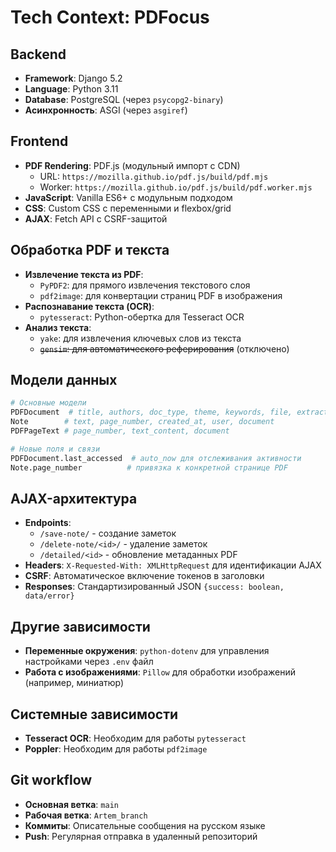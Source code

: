 # Tech Context: PDFocus

## Backend
- **Framework**: Django 5.2
- **Language**: Python 3.11
- **Database**: PostgreSQL (через `psycopg2-binary`)
- **Асинхронность**: ASGI (через `asgiref`)

## Frontend
- **PDF Rendering**: PDF.js (модульный импорт с CDN)
  - URL: `https://mozilla.github.io/pdf.js/build/pdf.mjs`
  - Worker: `https://mozilla.github.io/pdf.js/build/pdf.worker.mjs`
- **JavaScript**: Vanilla ES6+ с модульным подходом
- **CSS**: Custom CSS с переменными и flexbox/grid
- **AJAX**: Fetch API с CSRF-защитой

## Обработка PDF и текста
- **Извлечение текста из PDF**:
    - `PyPDF2`: для прямого извлечения текстового слоя
    - `pdf2image`: для конвертации страниц PDF в изображения
- **Распознавание текста (OCR)**:
    - `pytesseract`: Python-обертка для Tesseract OCR
- **Анализ текста**:
    - `yake`: для извлечения ключевых слов из текста
    - ~~`gensim`: для автоматического реферирования~~ (отключено)

## Модели данных
```python
# Основные модели
PDFDocument  # title, authors, doc_type, theme, keywords, file, extracted_text, user
Note        # text, page_number, created_at, user, document  
PDFPageText # page_number, text_content, document

# Новые поля и связи
PDFDocument.last_accessed  # auto_now для отслеживания активности
Note.page_number          # привязка к конкретной странице PDF
```

## AJAX-архитектура
- **Endpoints**: 
  - `/save-note/` - создание заметок
  - `/delete-note/<id>/` - удаление заметок  
  - `/detailed/<id>` - обновление метаданных PDF
- **Headers**: `X-Requested-With: XMLHttpRequest` для идентификации AJAX
- **CSRF**: Автоматическое включение токенов в заголовки
- **Responses**: Стандартизированный JSON `{success: boolean, data/error}`

## Другие зависимости
- **Переменные окружения**: `python-dotenv` для управления настройками через `.env` файл
- **Работа с изображениями**: `Pillow` для обработки изображений (например, миниатюр)

## Системные зависимости
- **Tesseract OCR**: Необходим для работы `pytesseract`
- **Poppler**: Необходим для работы `pdf2image`

## Git workflow
- **Основная ветка**: `main`
- **Рабочая ветка**: `Artem_branch`
- **Коммиты**: Описательные сообщения на русском языке
- **Push**: Регулярная отправка в удаленный репозиторий 